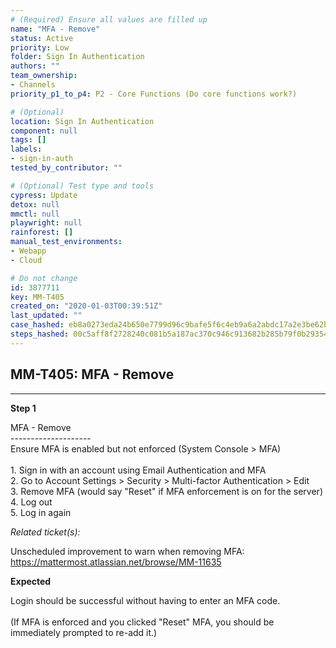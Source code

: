 ```yaml
---
# (Required) Ensure all values are filled up
name: "MFA - Remove"
status: Active
priority: Low
folder: Sign In Authentication
authors: ""
team_ownership: 
- Channels
priority_p1_to_p4: P2 - Core Functions (Do core functions work?)

# (Optional)
location: Sign In Authentication
component: null
tags: []
labels: 
- sign-in-auth
tested_by_contributor: ""

# (Optional) Test type and tools
cypress: Update
detox: null
mmctl: null
playwright: null
rainforest: []
manual_test_environments: 
- Webapp
- Cloud

# Do not change
id: 3877711
key: MM-T405
created_on: "2020-01-03T00:39:51Z"
last_updated: ""
case_hashed: eb8a0273eda24b650e7799d96c9bafe5f6c4eb9a6a2abdc17a2e3be62b40b4dbbbcc8664204af1e79a2920bfe552dc9c
steps_hashed: 00c5aff8f2728240c081b5a187ac370c946c913682b285b79f0b29354d5cc2243d354dd06a30bc35393a7228cfde6646
---
```


<!-- (Auto-generated) Based on frontmatter's "key" and "name" -->

## MM-T405: MFA - Remove

---

**Step 1**

MFA - Remove\
\--------------------\
Ensure MFA is enabled but not enforced (System Console > MFA)\
\
1\. Sign in with an account using Email Authentication and MFA\
2\. Go to Account Settings > Security > Multi-factor Authentication > Edit\
3\. Remove MFA (would say "Reset" if MFA enforcement is on for the server)\
4\. Log out\
5\. Log in again

_Related ticket(s):_

Unscheduled improvement to warn when removing MFA:\
<https://mattermost.atlassian.net/browse/MM-11635>

**Expected**

Login should be successful without having to enter an MFA code.\
\
(If MFA is enforced and you clicked "Reset" MFA, you should be immediately prompted to re-add it.)
